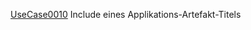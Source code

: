 [UseCase0010](https://github.com/DomainDrivenArchitecture/ddaRequirement/blob/master/de/requirements/UseCase0010.md)  Include eines Applikations-Artefakt-Titels